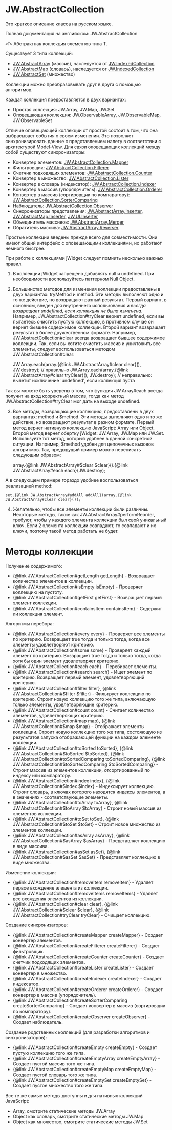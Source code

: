 ﻿# JW.AbstractCollection

Это краткое описание класса на русском языке.

Полная документация на английском: JW.AbstractCollection

`<T>` Абстрактная коллекция элементов типа T.

Существует 3 типа коллекций:

- [JW.AbstractArray](#!/guide/rujwabstractarray) (массив), наследуется от [JW.IndexedCollection](#!/guide/rujwindexedcollection)
- [JW.AbstractMap](#!/guide/rujwabstractmap) (словарь), наследуется от [JW.IndexedCollection](#!/guide/rujwindexedcollection)
- [JW.AbstractSet](#!/guide/rujwabstractset) (множество)

Коллекции можно преобразовывать друг в друга с помощью алгоритмов.

Каждая коллекция предоставляется в двух вариантах:

- Простая коллекция: JW.Array, JW.Map, JW.Set
- Оповещающая коллекция: JW.ObservableArray, JW.ObservableMap, JW.ObservableSet

Отличие оповещающей коллекции от простой состоит в том, что она выбрасывает события о своем изменении. Это позволяет
синхронизировать данные с представлением налету в соответствии с архитектурой Model-View. Для связи оповещающих
коллекций между собой существуют синхронизаторы:

- Конвертер элементов: [JW.AbstractCollection.Mapper](#!/guide/rujwabstractcollectionmapper)
- Фильтровщик: [JW.AbstractCollection.Filterer](#!/guide/rujwabstractcollectionfilterer)
- Счетчик подходящих элементов: [JW.AbstractCollection.Counter](#!/guide/rujwabstractcollectioncounter)
- Конвертер в множество: [JW.AbstractCollection.Lister](#!/guide/rujwabstractcollectionlister)
- Конвертер в словарь (индексатор): [JW.AbstractCollection.Indexer](#!/guide/rujwabstractcollectionindexer)
- Конвертер в массив (упорядочитель): [JW.AbstractCollection.Orderer](#!/guide/rujwabstractcollectionorderer)
- Конвертер в массив (сортировщик по компаратору): [JW.AbstractCollection.SorterComparing](#!/guide/rujwabstractcollectionsortercomparing)
- Наблюдатель: [JW.AbstractCollection.Observer](#!/guide/rujwabstractcollectionobserver)
- Синхронизаторы представления: [JW.AbstractArray.Inserter](#!/guide/rujwabstractarrayinserter), [JW.AbstractMap.Inserter](#!/guide/rujwabstractmapinserter), [JW.UI.Inserter](#!/guide/rujwuiinserter)
- Объединитель массивов: [JW.AbstractArray.Merger](#!/guide/rujwabstractarraymerger)
- Обратитель массива: [JW.AbstractArray.Reverser](#!/guide/rujwabstractarrayreverser)

Простые коллекции введены прежде всего для совместимости. Они имеют общий интерфейс с оповещающими коллекциями,
но работают немного быстрее.

При работе с коллекциями jWidget следует помнить несколько важных правил.

1) В коллекции jWidget запрещено добавлять null и undefined. При необходимости воспользуйтесь паттерном Null Object.

2) Большинство методов для изменения коллекции предоставлены в двух вариантах: tryMethod и method. Эти методы
выполняют одно и то же действие, но возвращают разный результат. Первый вариант, в основном, введен для внутреннего
использования и <em>всегда возвращает undefined, если коллекция не была изменена</em>. Например, JW.AbstractCollection#tryClear вернет
undefined, если вы пытаетесь очистить пустую коллекцию, в противном случае он вернет бывшее содержимое коллекции.
Второй вариант возвращает результат в более дружественном формате. Например, JW.AbstractCollection#clear всегда возвращает бывшее
содержимое коллекции. Так, если вы хотите очистить массив и уничтожить все элементы, следует воспользоваться
методом JW.AbstractCollection#clear:

    JW.Array.each(array.{@link JW.AbstractArray#clear clear}(), JW.destroy); // правильно
    JW.Array.each(array.{@link JW.AbstractArray#clear tryClear}(), JW.destroy); // неправильно: вылетит исключение 'undefined', если коллекция пуста

Так вы можете быть уверены в том, что функция JW.Array#each всегда получит на вход корректный массив, тогда как
метод JW.AbstractCollection#tryClear мог дать на выходе undefined.

3) Все методы, возвращающие коллекцию, предоставлены в двух вариантах: method и $method. Эти методы выполняют одно и
то же действие, но возвращают результат в разном формате. Первый метод вернет нативную коллекцию JavaScript: Array
или Object. Второй метод вернет обертку jWidget: JW.Array, JW.Map или JW.Set. Используйте тот метод, который
удобнее в данной конкретной ситуации. Например, $method удобен для цепочечных вызовов алгоритмов. Так, предыдущий
пример можно переписать следующим образом:

    array.{@link JW.AbstractArray#$clear $clear}().{@link JW.AbstractArray#each each}(JW.destroy);

А в следующем примере гораздо удобнее воспользоваться реализацией method:

    set.{@link JW.AbstractArray#addAll addAll}(array.{@link JW.AbstractArray#clear clear}());

4) Желательно, чтобы все элементы коллекции были различны. Некоторые методы, такие как
JW.AbstractArray#performReorder, требуют, чтобы у каждого элемента коллекции был свой уникальный ключ. Если 2
элемента коллекции совпадают, то совпадают и их ключи, поэтому такой метод работать не будет.

# Методы коллекции

Получение содержимого:

- {@link JW.AbstractCollection#getLength getLength} - Возвращает количество элементов в коллекции.
- {@link JW.AbstractCollection#isEmpty isEmpty} - Проверяет коллекцию на пустоту.
- {@link JW.AbstractCollection#getFirst getFirst} - Возвращает первый элемент коллекции.
- {@link JW.AbstractCollection#containsItem containsItem} - Содержит ли коллекция элемент.

Алгоритмы перебора:

- {@link JW.AbstractCollection#every every} - Проверяет все элементы по критерию.
Возвращает true тогда и только тогда, когда все элементы удовлетворяют критерию.
- {@link JW.AbstractCollection#some some} - Проверяет каждый элемент по критерию.
Возвращает true тогда и только тогда, когда хотя бы один элемент удовлетворяет критерию.
- {@link JW.AbstractCollection#each each} - Перебирает элементы.
- {@link JW.AbstractCollection#search search} - Ищет элемент по критерию.
Возвращает первый элемент, удовлетворяющий критерию.
- {@link JW.AbstractCollection#filter filter}, {@link JW.AbstractCollection#$filter $filter} - Фильтрует коллекцию по критерию.
Строит новую коллекцию того же типа, включающую только элементы, удовлетворяющие критерию.
- {@link JW.AbstractCollection#count count} - Считает количество элементов, удовлетворяющих критерию.
- {@link JW.AbstractCollection#map map}, {@link JW.AbstractCollection#$map $map} - Отображает элементы коллекции.
Строит новую коллекцию того же типа, состояющую из результатов запуска отображающей функции на каждом элементе
коллекции.
- {@link JW.AbstractCollection#toSorted toSorted}, {@link JW.AbstractCollection#$toSorted $toSorted}, {@link JW.AbstractCollection#toSortedComparing toSortedComparing}, {@link JW.AbstractCollection#$toSortedComparing $toSortedComparing} -
Строит массив из элементов коллекции, отсортированный по индексу
или компаратору.
- {@link JW.AbstractCollection#index index}, {@link JW.AbstractCollection#$index $index} - Индексирует коллекцию.
Строит словарь, в ключах которого находятся индексы элементов, а в значениях - соответствующие элементы.
- {@link JW.AbstractCollection#toArray toArray}, {@link JW.AbstractCollection#$toArray $toArray} - Строит новый массив из элементов коллекции.
- {@link JW.AbstractCollection#toSet toSet}, {@link JW.AbstractCollection#$toSet $toSet} - Строит новое множество из элементов коллекции.
- {@link JW.AbstractCollection#asArray asArray}, {@link JW.AbstractCollection#$asArray $asArray} - Представляет коллекцию в виде массива.
- {@link JW.AbstractCollection#asSet asSet}, {@link JW.AbstractCollection#$asSet $asSet} - Представляет коллекцию в виде множества.

Изменение коллекции:

- {@link JW.AbstractCollection#removeItem removeItem} - Удаляет первое вхождение элемента из коллекции.
- {@link JW.AbstractCollection#removeItems removeItems} - Удаляет все вхождения элементов из коллекции.
- {@link JW.AbstractCollection#clear clear}, {@link JW.AbstractCollection#$clear $clear}, {@link JW.AbstractCollection#tryClear tryClear} - Очищает коллекцию.

Создание синхронизаторов:

- {@link JW.AbstractCollection#createMapper createMapper} - Создает конвертер элементов.
- {@link JW.AbstractCollection#createFilterer createFilterer} - Создает фильтровщик.
- {@link JW.AbstractCollection#createCounter createCounter} - Создает счетчик подходящих элементов.
- {@link JW.AbstractCollection#createLister createLister} - Создает конвертер в множество.
- {@link JW.AbstractCollection#createIndexer createIndexer} - Создает индексатор.
- {@link JW.AbstractCollection#createOrderer createOrderer} - Создает конвертер в массив (упорядочитель).
- {@link JW.AbstractCollection#createSorterComparing createSorterComparing} - Создает конвертер в массив (сортировщик по компаратору).
- {@link JW.AbstractCollection#createObserver createObserver} - Создает наблюдатель.

Создание родственных коллекций (для разработки алгоритмов и синхронизаторов):

- {@link JW.AbstractCollection#createEmpty createEmpty} - Создает пустую коллекцию того же типа.
- {@link JW.AbstractCollection#createEmptyArray createEmptyArray} - Создает пустой массив того же типа.
- {@link JW.AbstractCollection#createEmptyMap createEmptyMap} - Создает пустой словарь того же типа.
- {@link JW.AbstractCollection#createEmptySet createEmptySet} - Создает пустое множество того же типа.

Все те же самые методы доступны и для нативных коллекций JavaScript:

- Array, смотрите статические методы JW.Array
- Object как словарь, смотрите статические методы JW.Map
- Object как множество, смотрите статические методы JW.Set
